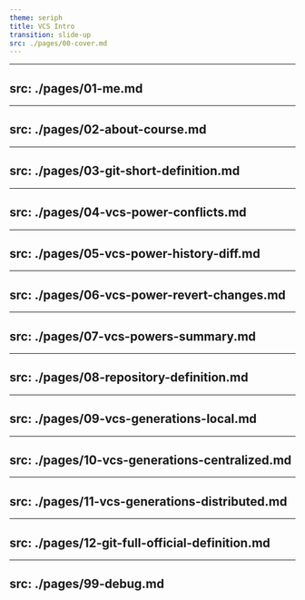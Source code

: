 ```yaml
---
theme: seriph
title: VCS Intro
transition: slide-up
src: ./pages/00-cover.md
---
```


---
src: ./pages/01-me.md
---

---
src: ./pages/02-about-course.md
---

---
src: ./pages/03-git-short-definition.md
---

---
src: ./pages/04-vcs-power-conflicts.md
---

---
src: ./pages/05-vcs-power-history-diff.md
---

---
src: ./pages/06-vcs-power-revert-changes.md
---

---
src: ./pages/07-vcs-powers-summary.md
---

---
src: ./pages/08-repository-definition.md
---

---
src: ./pages/09-vcs-generations-local.md
---

---
src: ./pages/10-vcs-generations-centralized.md
---

---
src: ./pages/11-vcs-generations-distributed.md
---

---
src: ./pages/12-git-full-official-definition.md
---

---
src: ./pages/99-debug.md
---
